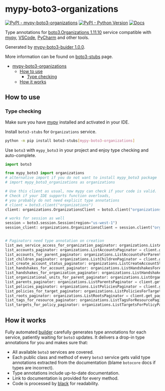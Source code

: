 # mypy-boto3-organizations

[![PyPI - mypy-boto3-organizations](https://img.shields.io/pypi/v/mypy-boto3-organizations.svg?color=blue)](https://pypi.org/project/mypy-boto3-organizations)
[![PyPI - Python Version](https://img.shields.io/pypi/pyversions/mypy-boto3-organizations.svg?color=blue)](https://pypi.org/project/mypy-boto3-organizations)
[![Docs](https://img.shields.io/readthedocs/mypy-boto3-builder.svg?color=blue)](https://mypy-boto3-builder.readthedocs.io/)

Type annotations for
[boto3.Organizations 1.11.10](https://boto3.amazonaws.com/v1/documentation/api/1.11.10/reference/services/organizations.html#Organizations) service
compatible with [mypy](https://github.com/python/mypy), [VSCode](https://code.visualstudio.com/),
[PyCharm](https://www.jetbrains.com/pycharm/) and other tools.

Generated by [mypy-boto3-buider 1.0.0](https://github.com/vemel/mypy_boto3_builder).

More information can be found on [boto3-stubs](https://pypi.org/project/boto3-stubs/) page.

- [mypy-boto3-organizations](#mypy-boto3-organizations)
  - [How to use](#how-to-use)
    - [Type checking](#type-checking)
  - [How it works](#how-it-works)

## How to use

### Type checking

Make sure you have [mypy](https://github.com/python/mypy) installed and activated in your IDE.

Install `boto3-stubs` for `Organizations` service.

```bash
python -m pip install boto3-stubs[mypy-boto3-organizations]
```

Use `boto3` with `mypy_boto3` in your project and enjoy type checking and auto-complete.

```python
import boto3

from mypy_boto3 import organizations
# alternative import if you do not want to install mypy_boto3 package
# import mypy_boto3_organizations as organizations

# Use this client as usual, now mypy can check if your code is valid.
# Check if your IDE supports function overloads,
# you probably do not need explicit type annotations
# client = boto3.client("organizations")
client: organizations.OrganizationsClient = boto3.client("organizations")

# works for session as well
session = boto3.session.Session(region="us-west-1")
session_client: organizations.OrganizationsClient = session.client("organizations")


# Paginators need type annotation on creation
list_aws_service_access_for_organization_paginator: organizations.ListAWSServiceAccessForOrganizationPaginator = client.get_paginator("list_aws_service_access_for_organization")
list_accounts_paginator: organizations.ListAccountsPaginator = client.get_paginator("list_accounts")
list_accounts_for_parent_paginator: organizations.ListAccountsForParentPaginator = client.get_paginator("list_accounts_for_parent")
list_children_paginator: organizations.ListChildrenPaginator = client.get_paginator("list_children")
list_create_account_status_paginator: organizations.ListCreateAccountStatusPaginator = client.get_paginator("list_create_account_status")
list_handshakes_for_account_paginator: organizations.ListHandshakesForAccountPaginator = client.get_paginator("list_handshakes_for_account")
list_handshakes_for_organization_paginator: organizations.ListHandshakesForOrganizationPaginator = client.get_paginator("list_handshakes_for_organization")
list_organizational_units_for_parent_paginator: organizations.ListOrganizationalUnitsForParentPaginator = client.get_paginator("list_organizational_units_for_parent")
list_parents_paginator: organizations.ListParentsPaginator = client.get_paginator("list_parents")
list_policies_paginator: organizations.ListPoliciesPaginator = client.get_paginator("list_policies")
list_policies_for_target_paginator: organizations.ListPoliciesForTargetPaginator = client.get_paginator("list_policies_for_target")
list_roots_paginator: organizations.ListRootsPaginator = client.get_paginator("list_roots")
list_tags_for_resource_paginator: organizations.ListTagsForResourcePaginator = client.get_paginator("list_tags_for_resource")
list_targets_for_policy_paginator: organizations.ListTargetsForPolicyPaginator = client.get_paginator("list_targets_for_policy")
```

## How it works

Fully automated [builder](https://github.com/vemel/mypy_boto3_builder) carefully generates
type annotations for each service, patiently waiting for `boto3` updates. It delivers
a drop-in type annotations for you and makes sure that:

- All available `boto3` services are covered.
- Each public class and method of every `boto3` service gets valid type annotations
  extracted from the documentation (blame `botocore` docs if types are incorrect).
- Type annotations include up-to-date documentation.
- Link to documentation is provided for every method.
- Code is processed by [black](https://github.com/psf/black) for readability.